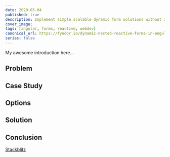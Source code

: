```yaml
---
date: 2020-05-04
published: true
description: Implement simple scalable dynamic form solutions without 3rd-party libraries
cover_image: 
tags: [angular, forms, reactive, webdev]
canonical_url: https://fyodor.io/dynamic-nested-reactive-forms-in-angular-using-cva/
series: false
---
```


My awesome introduction here...

## Problem

## Case Study

## Options

## Solution

## Conclusion
[Stackblitz](https://stackblitz.com/edit/angular-contact-form-with-cva?file=src/app/app.component.ts)
